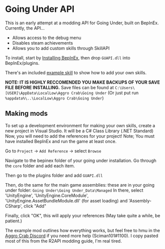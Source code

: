 # Going Under API

This is an early attempt at a modding API for Going Under, built on BepInEx. Currently, the API...
- Allows access to the debug menu
- Disables steam achievements
- Allows you to add custom skills through SkillAPI

To install, start by [Installing BepInEx](https://bepinex.github.io/bepinex_docs/v5.0/articles/user_guide/installation.html), then drop `GUAPI.dll` into BepInEx/plugins.

There's an included [example skill](https://github.com/Sciman101/GUModding/blob/main/ExampleSkill/ExampleSkillPlugin.cs) to show how to add your own skills.

**NOTE: IT IS HIGHLY RECCOMENDED YOU MAKE BACKUPS OF YOUR SAVE FILE BEFORE INSTALLING.**
Save files can be found at `C:\Users\[USER]\AppData\LocalLow\Aggro Crab\Going Under` (Or just put run `%appdata%\..\LocalLow\Aggro Crab\Going Under`)

## Making mods
To set up a development environment for making your own skills, create a new project in Visual Studio. It will be a C# Class Library (.NET Standard)
Now, you will need to add the references for your project! Note; You must have installed BepInEx and run the game at least once.

Go to `Project` -> `Add Reference` -> select `Browse`

Navigate to the bepinex folder of your going under installation. Go through the `core` folder and add each item.

Then go to the plugins folder and add `GUAPI.dll`

Then, do the same for the main game assemblies: these are in your going under folder: `Going Under\Going Under_Data\Managed` In there, select 'UnityEngine', 'UnityEngine.CoreModule', 'UnityEngine.AssetBundleModule.dll' (for asset loading) and 'Assembly-CSharp', click "Add"

Finally, click "OK", this will apply your references (May take quite a while, be patient.)

The example mod outlines how everything works, but feel free to hmu in the [Aggro Crab Discord](https://discord.com/invite/aggrocrab) if you need more help (Sciman101#1100). I copy pasted most of this from the R2API modding guide, I'm real tired.
